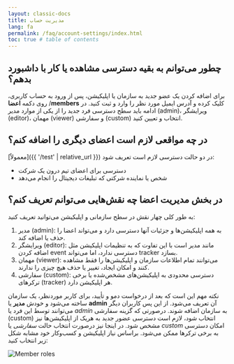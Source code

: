 ```yaml
---
layout: classic-docs
title: مدیریت حساب
lang: fa
permalink: /faq/account-settings/index.html
toc: true # table of contents
---
```


## چطور می‌توانم به بقیه دسترسی مشاهده یا کار با داشبورد بدهم؟

برای اضافه کردن یک عضو جدید به سازمان یا اپلیکیشن، پس از ورود به حساب کاربری، روی دکمه **اعضا** /**members** کلیک کرده و آدرس ایمیل مورد نظر را وارد و ثبت کنید. در ادامه باید سطح دسترسی فرد جدید را از یکی از موارد مدیر (admin)، ویرایشگر (editor)، مهمان (viewer) و سفارشی (custom) انتخاب و تعیین کنید.

## در چه مواقعی لازم است اعضای دیگری را اضافه کنم؟

[معمولاً]({{ '/test' | relative_url }}) در دو حالت دسترسی لازم است تعریف شود:

- دسترسی برای اعضای تیم درون یک شرکت
- شخص یا نماینده شرکتی که تبلیغات دیجیتال را انجام می‌دهد

## در بخش مدیریت اعضا چه نقش‌هایی می‌توانم تعریف کنم؟

به طور کلی چهار نقش در سطح سازمانی و اپلیکیشن می‌توانید تعریف کنید:

1. مدیر (admin): به همه اپلیکیشن‌ها و جزئیات آنها دسترسی دارد و می‌تواند اعضا را حذف یا اضافه کند.
2. ویرایشگر (editor): مانند مدیر است با این تفاوت که به تنظیمات اپلیکیشن مثل اضافه کردن event دسترسی ندارد، اما می‌تواند tracker بسازد.
3. مهمان (viewer): می‌توانند تمام اطلاعات سازمان و اپلیکیشن‌ها را فقط مشاهده کنند و امکان ایجاد، تغییر یا حذف هیچ چیزی را ندارند.
4. سفارشی (custom): دسترسی محدودی به اپلیکیشن‌های مشخص‌شده یا برخی ترکرهای (tracker) هر اپلیکیشن دارد.

نکته مهم این است که بعد از درخواست دمو و تأیید، برای کاربر موردنظر، یک سازمان ساخته می‌شود و خودش **مدیر** یا **admin** آن تعریف می‌شود. از این پس کاربران دیگر می‌توانند توسط این فرد یا _admin_ به سازمان اضافه شوند.
درصورتی که گزینه سفارشی (custom) انتخاب شود، لازم است دسترسی عضور جدید به هریک از اپلیکیشن‌ها نیز مشخص شود. در اینجا نیز درصورت انتخاب حالت _سفارشی_ یا _custom_ امکان دسترسی به برخی ترکرها ممکن می‌شود.
براساس نیاز اپلیکیشن و کسب‌وکار خود مشابه شکل زیر انتخاب کنید:

<img src="{{ '/images/access-level.jpg' | relative_url }}" alt="Member roles"/>
